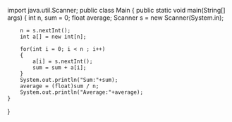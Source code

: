 import java.util.Scanner;
public class Main
{
    public static void main(String[] args) 
    {
        int n, sum = 0;
        float average;
        Scanner s = new Scanner(System.in);
        
        n = s.nextInt();
        int a[] = new int[n];
        
        for(int i = 0; i < n ; i++)
        {
            a[i] = s.nextInt();
            sum = sum + a[i];
        }
        System.out.println("Sum:"+sum);
        average = (float)sum / n;
        System.out.println("Average:"+average);
    }
}
